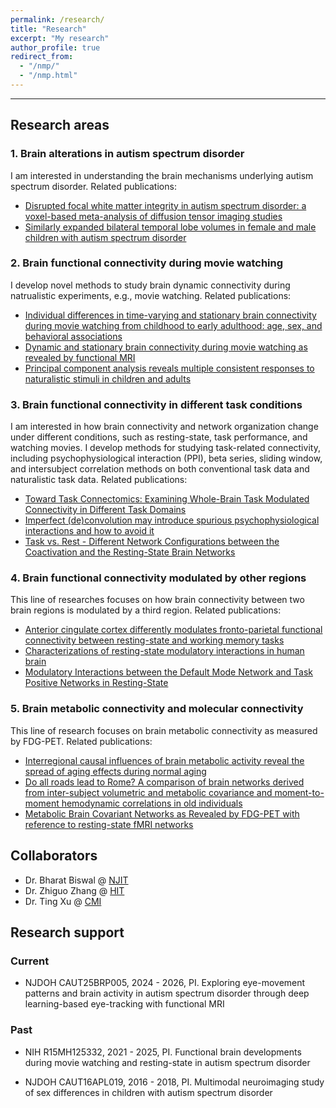 ```yaml
---
permalink: /research/
title: "Research"
excerpt: "My research"
author_profile: true
redirect_from: 
  - "/nmp/"
  - "/nmp.html"
---
```


------
## Research areas
### 1. Brain alterations in autism spectrum disorder
I am interested in understanding the brain mechanisms underlying autism spectrum disorder. Related publications:  
* [Disrupted focal white matter integrity in autism spectrum disorder: a voxel-based meta-analysis of diffusion tensor imaging studies](https://doi.org/10.1016/j.pnpbp.2017.11.007) 
* [Similarly expanded bilateral temporal lobe volumes in female and male children with autism spectrum disorder](https://doi.org/10.1016/j.bpsc.2015.11.006)

### 2. Brain functional connectivity during movie watching
I develop novel methods to study brain dynamic connectivity during natrualistic experiments, e.g., movie watching. Related publications: 
* [Individual differences in time-varying and stationary brain connectivity during movie watching from childhood to early adulthood: age, sex, and behavioral associations](https://doi.org/10.1016/j.dcn.2023.101280)
* [Dynamic and stationary brain connectivity during movie watching as revealed by functional MRI](https://doi.org/10.1007/s00429-022-02522-w)
* [Principal component analysis reveals multiple consistent responses to naturalistic stimuli in children and adults](https://doi.org/10.1002/hbm.25568)

### 3. Brain functional connectivity in different task conditions
I am interested in how brain connectivity and network organization change under different conditions, such as resting-state, task performance, and watching movies. I develop methods for studying task-related connectivity, including psychophysiological interaction (PPI), beta series, sliding window, and intersubject correlation methods on both conventional task data and naturalistic task data. Related publications:
* [Toward Task Connectomics: Examining Whole-Brain Task Modulated Connectivity in Different Task Domains](https://doi.org/10.1093/cercor/bhy055)
* [Imperfect (de)convolution may introduce spurious psychophysiological interactions and how to avoid it](https://doi.org/10.1002/hbm.23413)
* [Task vs. Rest - Different Network Configurations between the Coactivation and the Resting-State Brain Networks](https://doi.org/10.3389/fnhum.2013.00493)

### 4. Brain functional connectivity modulated by other regions
This line of researches focuses on how brain connectivity between two brain regions is modulated by a third region. Related publications: 
* [Anterior cingulate cortex differently modulates fronto-parietal functional connectivity between resting-state and working memory tasks](https://doi.org/10.1002/hbm.24912) 
* [Characterizations of resting-state modulatory interactions in human brain](https://doi.org/10.1152/jn.00893.2014) 
* [Modulatory Interactions between the Default Mode Network and Task Positive Networks in Resting-State](https://doi.org/10.7717/peerj.367)

### 5. Brain metabolic connectivity and molecular connectivity
This line of research focuses on brain metabolic connectivity as measured by FDG-PET. Related publications: 
* [Interregional causal influences of brain metabolic activity reveal the spread of aging effects during normal aging](https://doi.org/10.1002/hbm.24728) 
* [Do all roads lead to Rome? A comparison of brain networks derived from inter-subject volumetric and metabolic covariance and moment-to-moment hemodynamic correlations in old individuals](https://doi.org/10.1007/s00429-017-1438-7) 
* [Metabolic Brain Covariant Networks as Revealed by FDG-PET with reference to resting-state fMRI networks](https://doi.org/10.1089/brain.2012.0086)

## Collaborators
* Dr. Bharat Biswal @ [NJIT](https://people.njit.edu/faculty/biswal)
* Dr. Zhiguo Zhang @ [HIT](http://zgzhang-lab.net/)
* Dr. Ting Xu @ [CMI](https://childmind.org/bio/ting-xu-phd/)

## Research support
### Current
* NJDOH CAUT25BRP005, 2024 - 2026, PI. Exploring eye-movement patterns and brain activity in autism spectrum disorder through deep learning-based eye-tracking with functional MRI

### Past
* NIH R15MH125332, 2021 - 2025, PI. Functional brain developments during movie watching and resting-state in autism spectrum disorder

* NJDOH CAUT16APL019, 2016 - 2018, PI. Multimodal neuroimaging study of sex differences in children with autism spectrum disorder 
